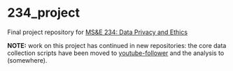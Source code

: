 # 234_project
Final project repository for [MS&amp;E 234: Data Privacy and Ethics](https://web.stanford.edu/group/msande234/cgi-bin/wordpress/)

**NOTE:** work on this project has continued in new repositories: the core data collection scripts have been moved to [youtube-follower](https://github.com/cwalker4/youtube-follower) and the analysis to (somewhere).
